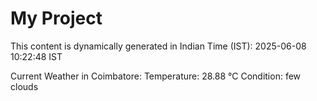 # My Project

This content is dynamically generated in Indian Time (IST): 2025-06-08 10:22:48 IST


Current Weather in Coimbatore:
Temperature: 28.88 °C
Condition: few clouds

